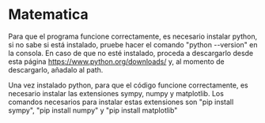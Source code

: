 # Matematica
Para que el programa funcione correctamente, es necesario instalar python, si no sabe si está instalado, pruebe hacer el comando "python --version" en la consola. En caso de que no esté instalado, proceda a descargarlo desde esta página https://www.python.org/downloads/ y, al momento de descargarlo, añadalo al path.

Una vez instalado python, para que el código funcione correctamente, es necesario instalar las extensiones sympy, numpy y matplotlib.
Los comandos necesarios para instalar estas extensiones son "pip install sympy", "pip install numpy" y "pip install matplotlib"
